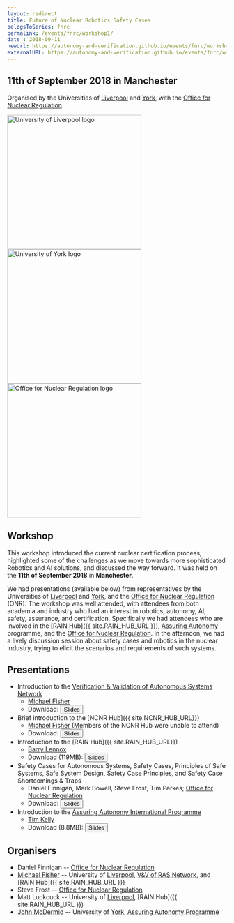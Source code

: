 ```yaml
---
layout: redirect
title: Future of Nuclear Robotics Safety Cases
belogsToSeries: fnrc
permalink: /events/fnrc/workshop1/
date : 2018-09-11
newUrl: https://autonomy-and-verification.github.io/events/fnrc/workshop1/
externalURL: https://autonomy-and-verification.github.io/events/fnrc/workshop1/
---
```


## **11th of September 2018 in Manchester**

Organised by the Universities of [Liverpool]({{site.UoL_URL}}) and [York]({{site.UoY_URL}}), with the [Office for Nuclear Regulation]({{site.ONR_URL}}).

<div class="row" >
  <div class="columns large-4" >
    <img alt="University of Liverpool logo" style="float: left; width : 22em; " src="{{site.images}}logos/UoL.png">
  </div>
  <div class="columns large-4">
    <img alt="University of York logo" style="float: left; width : 22em; " src="{{site.images}}logos/UoYlogo.svg">
  </div>
  <div class="columns large-4">
    <img alt="Office for Nuclear Regulation logo" style="float: left; width : 22em;  " src="{{site.images}}logos/onrlogo.jpg">
  </div>
</div>

## Workshop

This workshop introduced the current nuclear certification process, highlighted some of the challenges as we move towards more sophisticated Robotics and AI solutions, and discussed the way forward. It was held on the **11th of September 2018** in **Manchester**.

We had presentations (available below) from representatives by the Universities of [Liverpool]({{site.UoL_URL}}) and [York]({{site.UoY_URL}}), and the [Office for Nuclear Regulation]({{site.ONR_URL}}) (ONR). The workshop was well attended, with attendees from both academia and industry who had an interest in robotics, autonomy, AI, safety, assurance, and certification. Specifically we had attendees who are involved in the [RAIN Hub]({{ site.RAIN_HUB_URL }}), [Assuring Autonomy]({{site.AA_URL}}) programme, and the [Office for Nuclear Regulation]({{site.ONR_URL}}). In the afternoon, we had a lively discussion session about safety cases and robotics in the nuclear industry, trying to elicit the scenarios and requirements of such systems.

## Presentations

* Introduction to the [Verification & Validation of Autonomous Systems Network]({{site.VV_NETWORK_URL}})
    - [Michael Fisher](https://cgi.csc.liv.ac.uk/~michael/) <br>
    - Download: <a href="{{site.url}}/files/presentations/workshop_sept18-intro.pdf" download="" > <button type="button" > Slides </button></a>
* Brief introduction to the [NCNR Hub]({{ site.NCNR_HUB_URL}})
    - [Michael Fisher](https://cgi.csc.liv.ac.uk/~michael/) (Members of the NCNR Hub were unable to attend)<br>
    - Download: <a href="{{site.url}}/files/presentations/workshop_sept18-ncnr.pdf" download="" > <button type="button" > Slides </button></a>
* Introduction to the [RAIN Hub]({{ site.RAIN_HUB_URL}})
    - [Barry Lennox](https://www.research.manchester.ac.uk/portal/barry.lennox.html) <br>
    - Download (119MB): <a href="http://cgi.csc.liv.ac.uk/~mattlck/FNRC/files/presentations/RAIN_Lennox.pptx" download="" > <button type="button" > Slides </button></a>
* Safety Cases for Autonomous Systems, Safety Cases, Principles of Safe Systems, Safe System Design, Safety Case Principles, and Safety Case Shortcomings & Traps
    - Daniel Finnigan, Mark Bowell, Steve Frost, Tim Parkes; [Office for Nuclear Regulation]({{site.ONR_URL}})  <br>
    - Download: <a href="{{site.url}}/files/presentations/Introduction-to-Safety-Case-Presentation.pdf" download="" > <button type="button" > Slides </button></a>
* Introduction to the [Assuring Autonomy International Programme](https://www.york.ac.uk/assuring-autonomy/)
    - [Tim Kelly](https://www.cs.york.ac.uk/people/tpk)
	- Download (8.8MB): <a href="{{site.url}}/files/presentations/AAIP-Programme-Overview-20180906.pdf" download=""> <button type="button"> Slides </button></a>

## Organisers
* Daniel Finnigan -- [Office for Nuclear Regulation]({{site.ONR_URL}})
* [Michael Fisher](https://cgi.csc.liv.ac.uk/~michael/) -- University of [Liverpool]({{site.UoL_URL}}), [V&V of RAS Network]({{site.VV_NETWORK_URL}}), and [RAIN Hub]({{ site.RAIN_HUB_URL }})
* Steve Frost -- [Office for Nuclear Regulation]({{site.ONR_URL}})
* Matt Luckcuck -- University of [Liverpool]({{site.UoL_URL}}), [RAIN Hub]({{ site.RAIN_HUB_URL }})
* [John McDermid](https://www-users.cs.york.ac.uk/~jam/) -- University of [York]({{site.UoY_URL}}), [Assuring Autonomy Programme]({{site.AA_URL}})

